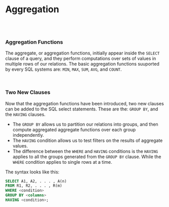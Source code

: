 # Aggregation

<br>
<br>

### Aggregation Functions

The aggregate, or aggregation functions, initially appear inside the `SELECT` clause of a query, and they perform computations over sets of values in multiple rows of our relations. The basic aggregation functions suuported by every SQL systems are: `MIN`, `MAX`, `SUM`, `AVG`, and  `COUNT`.

<br>

### Two New Clauses

Now that the aggregation functions have been introduced, two new clauses can be added to the SQL select statements. These are the: `GROUP BY`, and the `HAVING` clauses.
* The `GROUP BY` allows us to partition our relations into groups, and then compute aggregated aggregate functions over each group independently.
* The `HAVING` condition allows us to test filters on the results of aggregate values.
* The difference between the `WHERE` and `HAVING` conditions is the `HAVING` applies to all the groups generated from the `GROUP BY` clause. While the `WHERE` condition applies to single rows at a time.

The syntax looks like this:

```sql
SELECT A1, A2, . . . , A(n)
FROM R1, R2, . . . , R(m)
WHERE <condition>
GROUP BY <columns>
HAVING <condition>;
```



